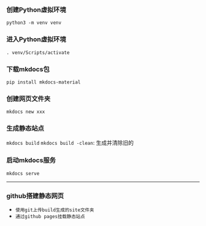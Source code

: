 ### 创建Python虚拟环境
`python3 -m venv venv`

### 进入Python虚拟环境
`. venv/Scripts/activate`

### 下载mkdocs包
`pip install mkdocs-material`

### 创建网页文件夹
`mkdocs new xxx`

### 生成静态站点
`mkdocs build`
`mkdocs build -clean`: 生成并清除旧的

### 启动mkdocs服务
`mkdocs serve `

---
### github搭建静态网页
* `使用git上传build生成的site文件夹`
* `通过github pages挂载静态站点`